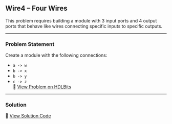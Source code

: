 ## Wire4 – Four Wires

This problem requires building a module with 3 input ports and 4 output ports that behave like wires connecting specific inputs to specific outputs.

---

### Problem Statement  
Create a module with the following connections:  
- `a -> w`  
- `b -> x`  
- `b -> y`  
- `c -> z`  
🔗 [View Problem on HDLBits](https://hdlbits.01xz.net/wiki/Wire4)

---

### Solution  
📄 [View Solution Code](https://github.com/EswarAdithya011/HDLBits/blob/main/Problem%20Sets/2.%20Verilog%20Language/2.1%20Basics/2.1.2%20Four%20wires/Four%20wires.v)

